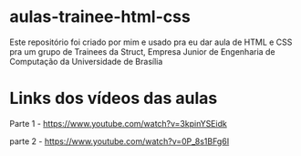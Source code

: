 # aulas-trainee-html-css
Este repositório foi criado por mim e usado pra eu dar aula de HTML e CSS pra um grupo de Trainees da Struct, Empresa Junior de Engenharia de Computação da Universidade de Brasília

# Links dos vídeos das aulas
Parte 1 - https://www.youtube.com/watch?v=3kpinYSEidk

parte 2 - https://www.youtube.com/watch?v=0P_8s1BFg6I
